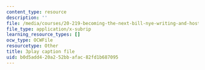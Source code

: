 ```yaml
---
content_type: resource
description: ''
file: /media/courses/20-219-becoming-the-next-bill-nye-writing-and-hosting-the-educational-show-january-iap-2015/b0d5add420a252bbafac82fd1b687095_bhGIdWQqUYw.vtt
file_type: application/x-subrip
learning_resource_types: []
ocw_type: OCWFile
resourcetype: Other
title: 3play caption file
uid: b0d5add4-20a2-52bb-afac-82fd1b687095
---
```

